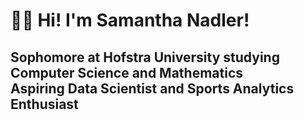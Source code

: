 # 👋🏻 Hi! I'm Samantha Nadler!

## Sophomore at Hofstra University studying Computer Science and Mathematics <br> Aspiring Data Scientist and Sports Analytics Enthusiast


<!---
samanthanadler/samanthanadler is a ✨ special ✨ repository because its `README.md` (this file) appears on your GitHub profile.
You can click the Preview link to take a look at your changes.
--->
